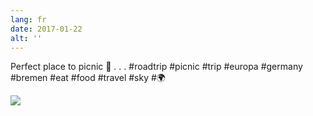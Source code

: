 ```yaml
---
lang: fr
date: 2017-01-22
alt: ''
---
```


Perfect place to picnic 🍞
.
.
.
#roadtrip #picnic #trip #europa #germany #bremen #eat #food #travel #sky #🌍

![](/photos/2017-01-22-1485101285.jpg)